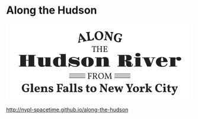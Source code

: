 # Along the Hudson

[![Along the Hudson](images/along-the-hudson.png)](http://nypl-spacetime.github.io/along-the-hudson/)

http://nypl-spacetime.github.io/along-the-hudson
